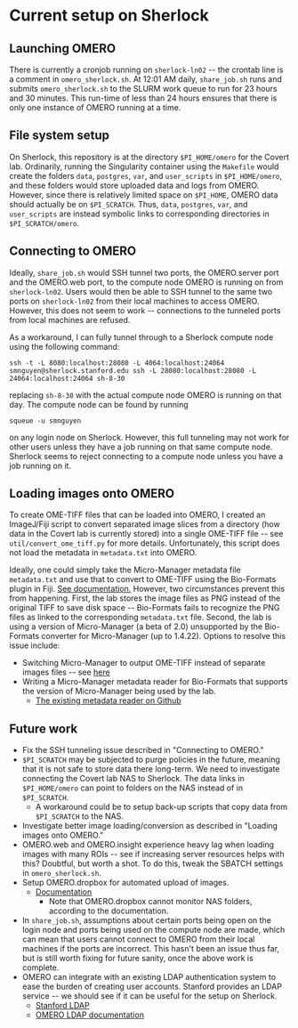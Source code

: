 # Current setup on Sherlock
## Launching OMERO
There is currently a cronjob running on `sherlock-ln02` -- the crontab line is a comment in `omero_sherlock.sh`.
At 12:01 AM daily, `share_job.sh` runs and submits `omero_sherlock.sh` to the SLURM work queue to run for 23 hours and 30 minutes.
This run-time of less than 24 hours ensures that there is only one instance of OMERO running at a time.

## File system setup
On Sherlock, this repository is at the directory `$PI_HOME/omero` for the Covert lab.
Ordinarily, running the Singularity container using the `Makefile` would create the folders `data`, `postgres`, `var`, and `user_scripts` in `$PI_HOME/omero`, and these folders would store uploaded data and logs from OMERO.
However, since there is relatively limited space on `$PI_HOME`, OMERO data should actually be on `$PI_SCRATCH`.
Thus, `data`, `postgres`, `var`, and `user_scripts` are instead symbolic links to corresponding directories in `$PI_SCRATCH/omero`.

## Connecting to OMERO
Ideally, `share_job.sh` would SSH tunnel two ports, the OMERO.server port and the OMERO.web port, to the compute node OMERO is running on from `sherlock-ln02`.
Users would then be able to SSH tunnel to the same two ports on `sherlock-ln02` from their local machines to access OMERO.
However, this does not seem to work -- connections to the tunneled ports from local machines are refused.

As a workaround, I can fully tunnel through to a Sherlock compute node using the following command:
```
ssh -t -L 8080:localhost:28080 -L 4064:localhost:24064 smnguyen@sherlock.stanford.edu ssh -L 28080:localhost:28080 -L 24064:localhost:24064 sh-8-30
```
replacing `sh-8-30` with the actual compute node OMERO is running on that day.
The compute node can be found by running
```
squeue -u smnguyen
```
on any login node on Sherlock.
However, this full tunneling may not work for other users unless they have a job running on that same compute node.
Sherlock seems to reject connecting to a compute node unless you have a job running on it.

## Loading images onto OMERO
To create OME-TIFF files that can be loaded into OMERO, I created an ImageJ/Fiji script to convert separated image slices from a directory (how data in the Covert lab is currently stored) into a single OME-TIFF file -- see `util/convert_ome_tiff.py` for more details. Unfortunately, this script does not load the metadata in `metadata.txt` into OMERO.

Ideally, one could simply take the Micro-Manager metadata file `metadata.txt` and use that to convert to OME-TIFF using the Bio-Formats plugin in Fiji.
[See documentation.](https://www.openmicroscopy.org/site/support/bio-formats5.3/formats/micro-manager.html)
However, two circumstances prevent this from happening.
First, the lab stores the image files as PNG instead of the original TIFF to save disk space -- Bio-Formats fails to recognize the PNG files as linked to the corresponding `metadata.txt` file.
Second, the lab is using a version of Micro-Manager (a beta of 2.0) unsupported by the Bio-Formats converter for Micro-Manager (up to 1.4.22).
Options to resolve this issue include:
* Switching Micro-Manager to output OME-TIFF instead of separate images files -- see [here](https://www.micro-manager.org/wiki/Micro-Manager_File_Formats#Image_file_stack_.28in_brief.29)
* Writing a Micro-Manager metadata reader for Bio-Formats that supports the version of Micro-Manager being used by the lab.
  * [The existing metadata reader on Github](https://github.com/openmicroscopy/bioformats/blob/v5.3.0/components/formats-bsd/src/loci/formats/in/MicromanagerReader.java)

## Future work
* Fix the SSH tunneling issue described in "Connecting to OMERO."
* `$PI_SCRATCH` may be subjected to purge policies in the future, meaning that it is not safe to store data there long-term. We need to investigate connecting the Covert lab NAS to Sherlock. The data links in `$PI_HOME/omero` can point to folders on the NAS instead of in `$PI_SCRATCH`.
  * A workaround could be to setup back-up scripts that copy data from `$PI_SCRATCH` to the NAS.
* Investigate better image loading/conversion as described in "Loading images onto OMERO."
* OMERO.web and OMERO.insight experience heavy lag when loading images with many ROIs -- see if increasing server resources helps with this? Doubtful, but worth a shot. To do this, tweak the SBATCH settings in `omero_sherlock.sh`.
* Setup OMERO.dropbox for automated upload of images.
  * [Documentation](https://www.openmicroscopy.org/site/support/omero5.2/sysadmins/dropbox.html)
    * Note that OMERO.dropbox cannot monitor NAS folders, according to the documentation.
* In `share_job.sh`, assumptions about certain ports being open on the login node and ports being used on the compute node are made, which can mean that users cannot connect to OMERO from their local machines if the ports are incorrect. This hasn't been an issue thus far, but is still worth fixing for future sanity, once the above work is complete.
* OMERO can integrate with an existing LDAP authentication system to ease the burden of creating user accounts. Stanford provides an LDAP service -- we should see if it can be useful for the setup on Sherlock.
  * [Stanford LDAP](https://uit.stanford.edu/service/directory)
  * [OMERO LDAP documentation](https://www.openmicroscopy.org/site/support/omero5.2/sysadmins/server-ldap.html)
